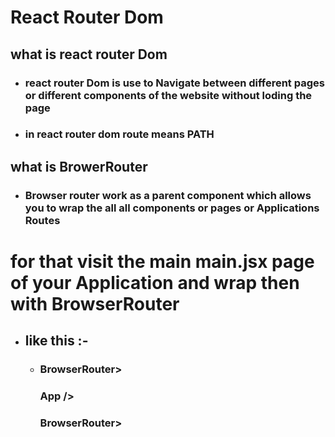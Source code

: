 # React Router Dom 

 ## what is react router Dom
 - ### react router Dom is use to Navigate between different pages or different components of the website without loding the page 
 - ### in  react router dom route means PATH

## what is BrowerRouter  
- ### Browser router work as a parent component which allows you to wrap the all all components or pages or Applications Routes 

# for that visit the main main.jsx  page of your Application and wrap then with BrowserRouter 

- ## like this :- 
  - ###  BrowserRouter>
       ### App />
       ### BrowserRouter>